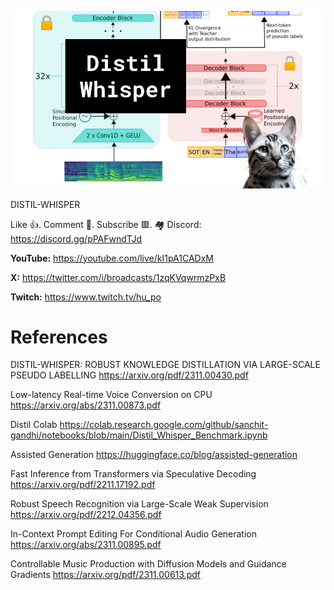 ![](thumbnails/04.11.2023.png)

DISTIL-WHISPER

Like 👍. Comment 💬. Subscribe 🟥.
🏘 Discord: https://discord.gg/pPAFwndTJd

**YouTube:** https://youtube.com/live/kI1pA1CADxM

**X:** https://twitter.com/i/broadcasts/1zqKVqwrmzPxB

**Twitch:** https://www.twitch.tv/hu_po


# References

DISTIL-WHISPER: ROBUST KNOWLEDGE DISTILLATION VIA LARGE-SCALE PSEUDO LABELLING
https://arxiv.org/pdf/2311.00430.pdf

Low-latency Real-time Voice Conversion on CPU
https://arxiv.org/abs/2311.00873.pdf

Distil Colab
https://colab.research.google.com/github/sanchit-gandhi/notebooks/blob/main/Distil_Whisper_Benchmark.ipynb

Assisted Generation
https://huggingface.co/blog/assisted-generation

Fast Inference from Transformers via Speculative Decoding
https://arxiv.org/pdf/2211.17192.pdf

Robust Speech Recognition via Large-Scale Weak Supervision
https://arxiv.org/pdf/2212.04356.pdf

In-Context Prompt Editing For Conditional Audio Generation
https://arxiv.org/abs/2311.00895.pdf

Controllable Music Production with Diffusion Models and Guidance Gradients
https://arxiv.org/pdf/2311.00613.pdf
